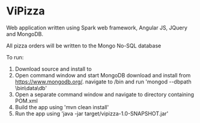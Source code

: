 # ViPizza

Web application written using Spark web framework, Angular JS, JQuery and MongoDB.

All pizza orders will be written to the Mongo No-SQL database

To run:
1.  Download source and install to <srcInstallationDirectory>
2.  Open command window and start MongoDB
     download and install from https://www.mongodb.org/.
	 navigate to <MongoDBInstallDirectory>/bin and run 'mongod --dbpath <MongoDBInstallDirectory>\bin\data\db'
3.  Open a separate command window and navigate to directory containing POM.xml
4.  Build the app using 'mvn clean install'
5.  Run the app using 'java -jar target/vipizza-1.0-SNAPSHOT.jar'
